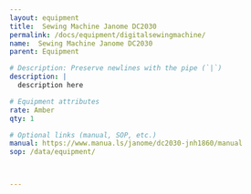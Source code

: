 ```yaml
---
layout: equipment
title:  Sewing Machine Janome DC2030 
permalink: /docs/equipment/digitalsewingmachine/
name:  Sewing Machine Janome DC2030 
parent: Equipment

# Description: Preserve newlines with the pipe (`|`)
description: |
  description here

# Equipment attributes
rate: Amber
qty: 1

# Optional links (manual, SOP, etc.)
manual: https://www.manua.ls/janome/dc2030-jnh1860/manual
sop: /data/equipment/



---
```

